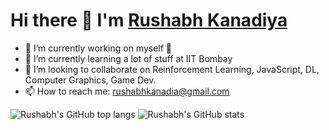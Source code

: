 # Hi there 👋 I'm [Rushabh Kanadiya](https://www.cse.iitb.ac.in/~rushabh/)

<!--
**guitarhero22/guitarhero22** is a ✨ _special_ ✨ repository because its `README.md` (this file) appears on your GitHub profile.
-->

- 🔭 I’m currently working on myself 🙂
- 🌱 I’m currently learning a lot of stuff at IIT Bombay
- 👯 I’m looking to collaborate on Reinforcement Learning, JavaScript, DL, Computer Graphics, Game Dev.
- 📫 How to reach me: rushabhkanadia@gmail.com

![Rushabh's GitHub top langs](https://github-readme-stats.vercel.app/api?username=guitarhero22&count_private=true&theme=radical) ![Rushabh's GitHub stats](https://github-readme-stats.vercel.app/api/top-langs/?username=guitarhero22&count_private=true&theme=radical) 
